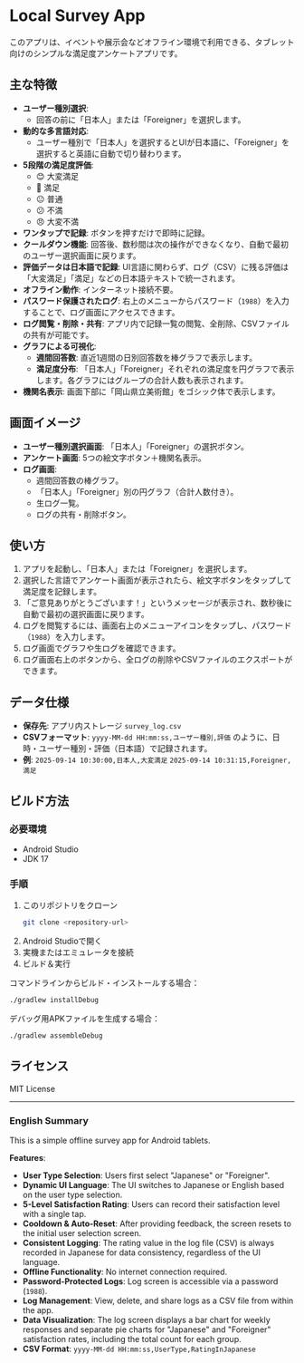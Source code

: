 # Local Survey App

このアプリは、イベントや展示会などオフライン環境で利用できる、タブレット向けのシンプルな満足度アンケートアプリです。

## 主な特徴

- **ユーザー種別選択**:
    - 回答の前に「日本人」または「Foreigner」を選択します。
- **動的な多言語対応**:
    - ユーザー種別で「日本人」を選択するとUIが日本語に、「Foreigner」を選択すると英語に自動で切り替わります。
- **5段階の満足度評価**:
    - 😊 大変満足
    - 🙂 満足
    - 😐 普通
    - 😕 不満
    - 😠 大変不満
- **ワンタップで記録**: ボタンを押すだけで即時に記録。
- **クールダウン機能**: 回答後、数秒間は次の操作ができなくなり、自動で最初のユーザー選択画面に戻ります。
- **評価データは日本語で記録**: UI言語に関わらず、ログ（CSV）に残る評価は「大変満足」「満足」などの日本語テキストで統一されます。
- **オフライン動作**: インターネット接続不要。
- **パスワード保護されたログ**: 右上のメニューからパスワード（`1988`）を入力することで、ログ画面にアクセスできます。
- **ログ閲覧・削除・共有**: アプリ内で記録一覧の閲覧、全削除、CSVファイルの共有が可能です。
- **グラフによる可視化**:
    - **週間回答数**: 直近1週間の日別回答数を棒グラフで表示します。
    - **満足度分布**: 「日本人」「Foreigner」それぞれの満足度を円グラフで表示します。各グラフにはグループの合計人数も表示されます。
- **機関名表示**: 画面下部に「岡山県立美術館」をゴシック体で表示します。

## 画面イメージ

- **ユーザー種別選択画面**: 「日本人」「Foreigner」の選択ボタン。
- **アンケート画面**: 5つの絵文字ボタン＋機関名表示。
- **ログ画面**:
    - 週間回答数の棒グラフ。
    - 「日本人」「Foreigner」別の円グラフ（合計人数付き）。
    - 生ログ一覧。
    - ログの共有・削除ボタン。

## 使い方

1. アプリを起動し、「日本人」または「Foreigner」を選択します。
2. 選択した言語でアンケート画面が表示されたら、絵文字ボタンをタップして満足度を記録します。
3. 「ご意見ありがとうございます！」というメッセージが表示され、数秒後に自動で最初の選択画面に戻ります。
4. ログを閲覧するには、画面右上のメニューアイコンをタップし、パスワード（`1988`）を入力します。
5. ログ画面でグラフや生ログを確認できます。
6. ログ画面右上のボタンから、全ログの削除やCSVファイルのエクスポートができます。

## データ仕様

- **保存先**: アプリ内ストレージ `survey_log.csv`
- **CSVフォーマット**:
  `yyyy-MM-dd HH:mm:ss,ユーザー種別,評価` のように、日時・ユーザー種別・評価（日本語）で記録されます。
- **例**:
  `2025-09-14 10:30:00,日本人,大変満足`
  `2025-09-14 10:31:15,Foreigner,満足`

## ビルド方法

### 必要環境
- Android Studio
- JDK 17

### 手順
1. このリポジトリをクローン
    ```bash
    git clone <repository-url>
    ```
2. Android Studioで開く
3. 実機またはエミュレータを接続
4. ビルド＆実行

コマンドラインからビルド・インストールする場合：
```bash
./gradlew installDebug
```
デバッグ用APKファイルを生成する場合：
```bash
./gradlew assembleDebug
```

## ライセンス

MIT License

---

### English Summary

This is a simple offline survey app for Android tablets.

**Features**:
- **User Type Selection**: Users first select "Japanese" or "Foreigner".
- **Dynamic UI Language**: The UI switches to Japanese or English based on the user type selection.
- **5-Level Satisfaction Rating**: Users can record their satisfaction level with a single tap.
- **Cooldown & Auto-Reset**: After providing feedback, the screen resets to the initial user selection screen.
- **Consistent Logging**: The rating value in the log file (CSV) is always recorded in Japanese for data consistency, regardless of the UI language.
- **Offline Functionality**: No internet connection required.
- **Password-Protected Logs**: Log screen is accessible via a password (`1988`).
- **Log Management**: View, delete, and share logs as a CSV file from within the app.
- **Data Visualization**: The log screen displays a bar chart for weekly responses and separate pie charts for "Japanese" and "Foreigner" satisfaction rates, including the total count for each group.
- **CSV Format**: `yyyy-MM-dd HH:mm:ss,UserType,RatingInJapanese`
